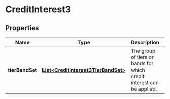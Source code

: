 
# CreditInterest3

## Properties
Name | Type | Description | Notes
------------ | ------------- | ------------- | -------------
**tierBandSet** | [**List&lt;CreditInterest3TierBandSet&gt;**](CreditInterest3TierBandSet.md) | The group of tiers or bands for which credit interest can be applied. | 



